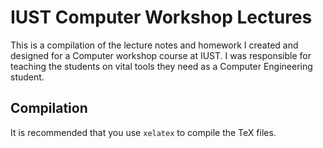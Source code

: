 # IUST Computer Workshop Lectures

This is a compilation of the lecture notes and homework I created and designed for a Computer workshop course at IUST. I was responsible for teaching the students on vital tools they need as a Computer Engineering student.

## Compilation
It is recommended that you use `xelatex` to compile the TeX files.
